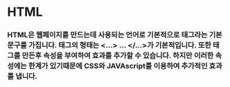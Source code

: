 # HTML
### HTML은 웹페이지를 만드는데 사용되는 언어로 기본적으로 태그라는 기본문구를 가집니다. 태그의 형태는 <...> ... </...>가 기본적입니다. 또한 태그를 만든후 속성을 부여하여 효과를 추가할 수 있습니다. 하지만 이러한 속성에는 한계가 있기때문에 CSS와 JAVAscript를 이용하여 추가적인 효과를 냅니다.